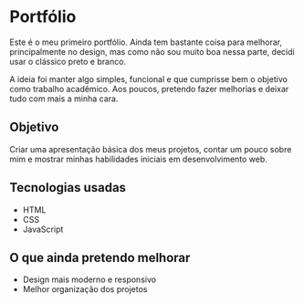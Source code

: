 # Portfólio

Este é o meu primeiro portfólio. Ainda tem bastante coisa para melhorar, principalmente no design, mas como não sou muito boa nessa parte, decidi usar o clássico preto e branco.

A ideia foi manter algo simples, funcional e que cumprisse bem o objetivo como trabalho acadêmico. Aos poucos, pretendo fazer melhorias e deixar tudo com mais a minha cara.

## Objetivo

Criar uma apresentação básica dos meus projetos, contar um pouco sobre mim e mostrar minhas habilidades iniciais em desenvolvimento web.

## Tecnologias usadas

- HTML
- CSS
- JavaScript

## O que ainda pretendo melhorar

- Design mais moderno e responsivo
- Melhor organização dos projetos



